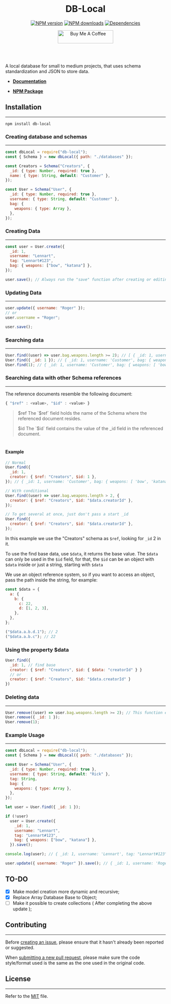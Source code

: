 <div align="center">
	<h1>DB-Local</h1>
	<p>
		<a href="https://www.npmjs.com/package/db-local"><img src="https://img.shields.io/npm/v/db-local.svg?color=3884FF&label=npm" alt="NPM version" /></a>
	<a href="https://www.npmjs.com/package/db-local"><img src="https://img.shields.io/npm/dt/db-local.svg?color=3884FF" alt="NPM downloads" /></a>
	<a href="https://www.npmjs.com/package/db-local"><img src="https://img.shields.io/badge/dependencies-0-brightgreen?color=3884FF" alt="Dependencies" /></a>
	</p>
	<p>
		<a href="https://www.buymeacoffee.com/lenxsr" target="_blank"><img src="https://cdn.buymeacoffee.com/buttons/default-blue.png" alt="Buy Me A Coffee" height="41" width="174"></a>
	</p>
	<br><br>
</div>

A local database for small to medium projects, that uses schema standardization and JSON to store data.

- **[Documentation](https://lenn.gitbook.io/db-local/starting)**

- **[NPM Package](https://npmjs.com/package/db-local)**

## Installation

---

```
npm install db-local
```

### Creating database and schemas

---

```js
const dbLocal = require("db-local");
const { Schema } = new dbLocal({ path: "./databases" });

const Creators = Schema("Creators", {
  _id: { type: Number, required: true },
  name: { type: String, default: "Customer" },
});

const User = Schema("User", {
  _id: { type: Number, required: true },
  username: { type: String, default: "Customer" },
  bag: {
    weapons: { type: Array },
  },
});
```

### Creating Data

---

```js
const user = User.create({
  _id: 1,
  username: "Lennart",
  tag: "Lennart#123",
  bag: { weapons: ["bow", "katana"] },
});

user.save(); // Always run the "save" function after creating or editing a user
```

### Updating Data

---

```js
user.update({ username: "Roger" });
// or
user.username = "Roger";

user.save();
```

### Searching data

---

```js
User.find((user) => user.bag.weapons.length >= 2); // [ { _id: 1, username: 'Customer', bag: { weapons: [ 'bow', 'katana' ] } }, { _id: 2, username: 'Customer 2', bag: { weapons: [ 'bow', 'katana', 'javascript' ] } } ]
User.find({ _id: 1 }); // { _id: 1, username: 'Customer', bag: { weapons: [ 'bow', 'katana' ] } }
User.find(1); // { _id: 1, username: 'Customer', bag: { weapons: [ 'bow', 'katana' ] } }
```

### Searching data with other Schema references

---

The reference documents resemble the following document:

```js
{ "$ref" : <value>, "$id" : <value> }
```

> $ref
>    The `$ref` field holds the name of the Schema where the referenced document resides.
>
> $id
>    The `$id` field contains the value of the \_id field in the referenced document.

#

#### Example

```js
// Normal
User.find({
  _id: 1,
  creator: { $ref: "Creators", $id: 1 },
}); // { _id: 1, username: 'Customer', bag: { weapons: [ 'bow', 'katana' ] }, creator: { _id: 2, name: 'Lennart' } }

// With conditional
User.find((user) => user.bag.weapons.length > 2, {
  creator: { $ref: "Creators", $id: "$data.creatorId" },
});

// To get several at once, just don't pass a start _id
User.find({
  creator: { $ref: "Creators", $id: "$data.creatorId" },
});
```

In this example we use the "Creators" schema as `$ref`, looking for `_id` 2 in it.

To use the find base data, use `$data`, it returns the base value.
The `$data` can only be used in the `$id` field, for that, the `$id` can be an object with `$data` inside or just a string, starting with `$data`

We use an object reference system, so if you want to access an object, pass the path inside the string, for example:

```js
const $data = {
  a: {
    b: {
      c: 22,
      d: [1, 2, 3],
    },
  },
};

("$data.a.b.d.1"); // 2
("$data.a.b.c"); // 22
```

### Using the property $data

```js
User.find({
  _id: 1, // find base
  creator: { $ref: "Creators", $id: { $data: "creatorId" } }
  // or
  creator: { $ref: "Creators", $id: "$data.creatorId" }
})
```

### Deleting data

---

```js
User.remove((user) => user.bag.weapons.length >= 2); // This function example removes multiple objects at once, be careful with usage.
User.remove({ _id: 1 });
User.remove(1);
```

### Example Usage

---

```js
const dbLocal = require("db-local");
const { Schema } = new dbLocal({ path: "./databases" });

const User = Schema("User", {
  _id: { type: Number, required: true },
  username: { type: String, default: "Rick" },
  tag: String,
  bag: {
    weapons: { type: Array },
  },
});

let user = User.find({ _id: 1 });

if (!user)
  user = User.create({
    _id: 1,
    username: "Lennart",
    tag: "Lennart#123",
    bag: { weapons: ["bow", "katana"] },
  }).save();

console.log(user); // { _id: 1, username: 'Lennart', tag: "Lennart#123" bag: { weapons: [ 'bow', 'katana' ] } }

user.update({ username: "Roger" }).save(); // { _id: 1, username: 'Roger', tag: "Lennart#123", bag: { weapons: [ 'bow', 'katana' ] } }
```

## TO-DO

- [x] Make model creation more dynamic and recursive;
- [x] Replace Array Database Base to Object;
- [ ] Make it possible to create collections ( After completing the above update );

## Contributing

---

Before [creating an issue](https://github.com/Lenn-xsr/db-local/issues), please ensure that it hasn't already been reported or suggested.

When [submitting a new pull request](https://github.com/Lenn-xsr/db-local/pulls), please make sure the code style/format used is the same as the one used in the original code.

## License

---

Refer to the [MIT](https://choosealicense.com/licenses/mit/) file.
